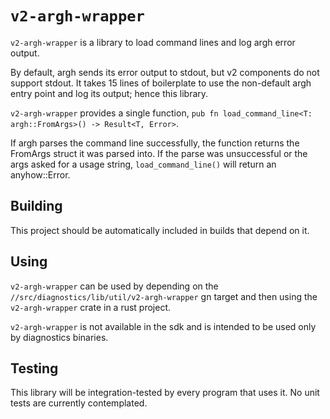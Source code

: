# `v2-argh-wrapper`

`v2-argh-wrapper` is a library to load command lines and log argh error output.

By default, argh sends its error output to stdout, but v2 components do not
support stdout. It takes 15 lines of boilerplate to use the non-default argh
entry point and log its output; hence this library.

`v2-argh-wrapper` provides a single function,
`pub fn load_command_line<T: argh::FromArgs>() -> Result<T, Error>`.

If argh parses the command line successfully, the function returns the
FromArgs struct it was parsed into. If the parse was unsuccessful or the
args asked for a usage string, `load_command_line()` will return an
anyhow::Error.

## Building

This project should be automatically included in builds that depend on it.

## Using

`v2-argh-wrapper` can be used by depending on the
`//src/diagnostics/lib/util/v2-argh-wrapper` gn target and then using
the `v2-argh-wrapper` crate in a rust project.

`v2-argh-wrapper` is not available in the sdk and is intended to be used only by
diagnostics binaries.

## Testing

This library will be integration-tested by every program that uses it.
No unit tests are currently contemplated.
